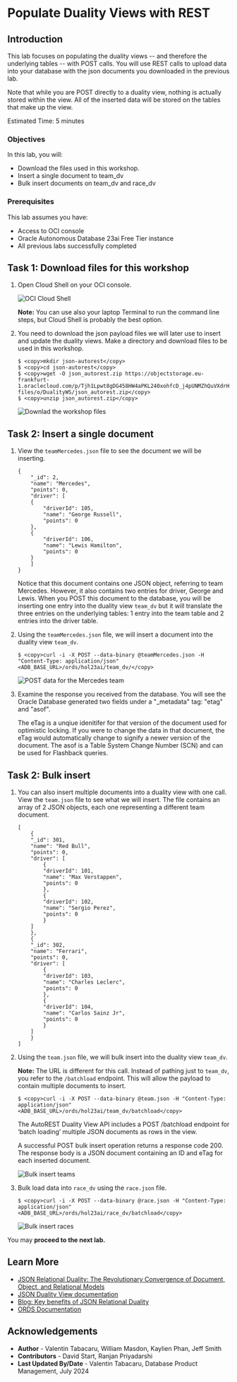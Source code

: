 # Populate Duality Views with REST

## Introduction

This lab focuses on populating the duality views -- and therefore the underlying tables -- with POST calls. You will use REST calls to upload data into your database with the json documents you downloaded in the previous lab. 

Note that while you are POST directly to a duality view, nothing is actually stored within the view. All of the inserted data will be stored on the tables that make up the view. 

Estimated Time: 5 minutes


### Objectives

In this lab, you will:

- Download the files used in this workshop. 
- Insert a single document to team\_dv
- Bulk insert documents on team\_dv and race\_dv

### Prerequisites

This lab assumes you have:
- Access to OCI console
- Oracle Autonomous Database 23ai Free Tier instance
- All previous labs successfully completed


## Task 1: Download files for this workshop

1. Open Cloud Shell on your OCI console.

    ![OCI Cloud Shell](./images/oci-cloud-shell.png)

    **Note:** You can use also your laptop Terminal to run the command line steps, but Cloud Shell is probably the best option.

2. You need to download the json payload files we will later use to insert and update the duality views. Make a directory and download files to be used in this workshop.

    ```
    $ <copy>mkdir json-autorest</copy>
    $ <copy>cd json-autorest</copy>
    $ <copy>wget -O json_autorest.zip https://objectstorage.eu-frankfurt-1.oraclecloud.com/p/Tjh1Lpwt8gDG458HW4aPKL240xohfcD_j4pUNMZhQuVXdrHndzrqEeuNX2F836BS/n/oraclepartnersas/b/WS-files/o/DualityWS/json_autorest.zip</copy>
    $ <copy>unzip json_autorest.zip</copy>
    ```

    ![Downlad the workshop files](./images/download_files.png)


## Task 2: Insert a single document

1. View the `teamMercedes.json` file to see the document we will be inserting. 

    ```
    {
        "_id": 2,
        "name": "Mercedes",
        "points": 0,
        "driver": [
        {
            "driverId": 105,
            "name": "George Russell",
            "points": 0
        },
        {
            "driverId": 106,
            "name": "Lewis Hamilton",
            "points": 0
        }
        ]
    }
    ```

    Notice that this document contains one JSON object, referring to team Mercedes. However, it also contains two entries for driver, George and Lewis. When you POST this document to the database, you will be inserting one entry into the duality view `team_dv` but it will translate the three entries on the underlying tables: 1 entry into the team table and 2 entries into the driver table. 

2. Using the `teamMercedes.json` file, we will insert a document into the duality view `team_dv`. 

    ```
    $ <copy>curl -i -X POST --data-binary @teamMercedes.json -H "Content-Type: application/json" <ADB_BASE_URL>/ords/hol23ai/team_dv/</copy>
    ```

    ![POST data for the Mercedes team](./images/insert_Mercedes.png)

3. Examine the response you received from the database. You will see the Oracle Database generated two fields under a "_metadata" tag: "etag" and "asof".

    The eTag is a unqiue idenitifer for that version of the document used for optimistic locking. If you were to change the data in that document, the eTag would automatically change to signify a newer version of the document. The asof is a Table System Change Number (SCN) and can be used for Flashback queries. 

## Task 2: Bulk insert

1. You can also insert multiple documents into a duality view with one call. View the `team.json` file to see what we will insert. The file contains an array of 2 JSON objects, each one representing a different team document. 

    ```
    [
        {
        "_id": 301,
        "name": "Red Bull",
        "points": 0,
        "driver": [
            {
            "driverId": 101,
            "name": "Max Verstappen",
            "points": 0
            },
            {
            "driverId": 102,
            "name": "Sergio Perez",
            "points": 0
            }
        ]
        },
        {
        "_id": 302,
        "name": "Ferrari",
        "points": 0,
        "driver": [
            {
            "driverId": 103,
            "name": "Charles Leclerc",
            "points": 0
            },
            {
            "driverId": 104,
            "name": "Carlos Sainz Jr",
            "points": 0
            }
        ]
        }
    ]
    ```

2. Using the `team.json` file, we will bulk insert into the duality view `team_dv`. 

    **Note:** The URL is different for this call. Instead of pathing just to `team_dv`, you refer to the `/batchload` endpoint. This will allow the payload to contain multiple documents to insert. 

    ```
    $ <copy>curl -i -X POST --data-binary @team.json -H "Content-Type: application/json" <ADB_BASE_URL>/ords/hol23ai/team_dv/batchload</copy>
    ```

    The AutoREST Duality View API includes a POST /batchload endpoint for ‘batch loading’ multiple JSON documents as rows in the view. 

    A successful POST bulk insert operation returns a response code 200. The response body is a JSON document containing an ID and eTag for each inserted document. 

    ![Bulk insert teams](./images/insert_team.png)

3. Bulk load data into `race_dv` using the `race.json` file. 

    ```
    $ <copy>curl -i -X POST --data-binary @race.json -H "Content-Type: application/json" <ADB_BASE_URL>/ords/hol23ai/race_dv/batchload</copy>
    ```

    ![Bulk insert races](./images/insert_race.png)

You may **proceed to the next lab.**

## Learn More

- [JSON Relational Duality: The Revolutionary Convergence of Document, Object, and Relational Models](https://blogs.oracle.com/database/post/json-relational-duality-app-dev)
- [JSON Duality View documentation](https://docs.oracle.com/en/database/oracle/oracle-database/23/jsnvu/index.html)
- [Blog: Key benefits of JSON Relational Duality](https://blogs.oracle.com/database/post/key-benefits-of-json-relational-duality-experience-it-today-using-oracle-database-23c-free-developer-release)
- [ORDS Documentation](https://docs.oracle.com/en/database/oracle/oracle-rest-data-services/23.1/)

## Acknowledgements

* **Author** - Valentin Tabacaru, William Masdon, Kaylien Phan, Jeff Smith
* **Contributors** -  David Start, Ranjan Priyadarshi
* **Last Updated By/Date** - Valentin Tabacaru, Database Product Management, July 2024
